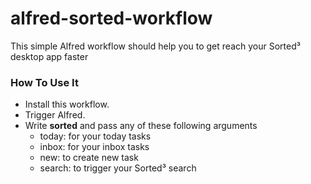 # alfred-sorted-workflow


This simple Alfred workflow should help you to get reach your Sorted³ desktop app faster

### How To Use It

- Install this workflow.
- Trigger Alfred. 
- Write **sorted** and pass any of these following arguments 
    - today: for your today tasks
    - inbox: for your inbox tasks
    - new: to create new task
    - search: to trigger your Sorted³ search

